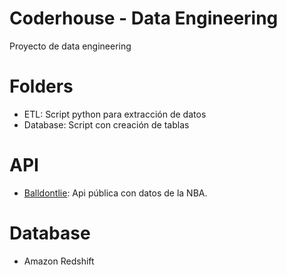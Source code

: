 # Coderhouse - Data Engineering

Proyecto de data engineering

# Folders

  - ETL: Script python para extracción de datos
  - Database: Script con creación de tablas

# API

  - [Balldontlie](https://app.balldontlie.io/): Api pública con datos de la NBA.
   
# Database

  - Amazon Redshift
